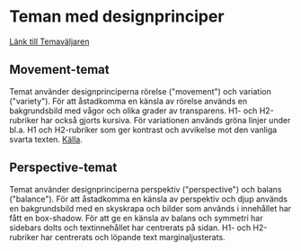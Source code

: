 Teman med designprinciper
========================================

[Länk till Temaväljaren](theme-selector)

Movement-temat
----------------------------------------
Temat använder designprinciperna rörelse ("movement") och variation ("variety").
För att åstadkomma en känsla av rörelse används en bakgrundsbild med vågor och
olika grader av transparens. H1- och H2-rubriker har också gjorts kursiva. För
variationen används gröna linjer under bl.a. H1 och H2-rubriker som ger kontrast
och avvikelse mot den vanliga svarta texten. [Källa](https://dbwebb.se/article/vl.pdf).


Perspective-temat
----------------------------------------
Temat använder designprinciperna perspektiv ("perspective") och balans
("balance"). För att åstadkomma en känsla av perspektiv och djup används en
bakgrundsbild med en skyskrapa och bilder som används i innehållet har fått en
box-shadow. För att ge en känsla av balans och symmetri har sidebars dolts och
textinnehållet har centrerats på sidan. H1- och H2-rubriker har centrerats och
löpande text marginaljusterats.
